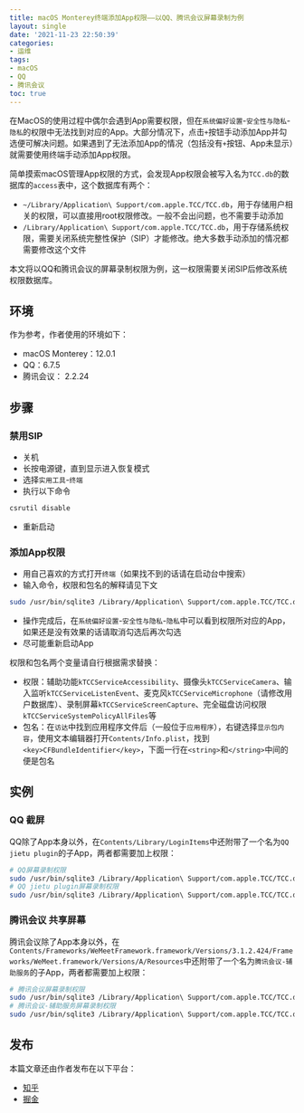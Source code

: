 ```yaml
---
title: macOS Monterey终端添加App权限——以QQ、腾讯会议屏幕录制为例
layout: single
date: '2021-11-23 22:50:39'
categories:
- 运维
tags:
- macOS
- QQ
- 腾讯会议
toc: true
---
```


在MacOS的使用过程中偶尔会遇到App需要权限，但在`系统偏好设置`-`安全性与隐私`-`隐私`的权限中无法找到对应的App。大部分情况下，点击`+`按钮手动添加App并勾选便可解决问题。如果遇到了无法添加App的情况（包括没有`+`按钮、App未显示）就需要使用终端手动添加App权限。

简单摸索macOS管理App权限的方式，会发现App权限会被写入名为`TCC.db`的数据库的`access`表中，这个数据库有两个：
- `~/Library/Application\ Support/com.apple.TCC/TCC.db`，用于存储用户相关的权限，可以直接用root权限修改。一般不会出问题，也不需要手动添加
- `/Library/Application\ Support/com.apple.TCC/TCC.db`，用于存储系统权限，需要关闭系统完整性保护（SIP）才能修改。绝大多数手动添加的情况都需要修改这个文件

本文将以QQ和腾讯会议的屏幕录制权限为例，这一权限需要关闭SIP后修改系统权限数据库。

## 环境
作为参考，作者使用的环境如下：
- macOS Monterey：12.0.1
- QQ：6.7.5
- 腾讯会议： 2.2.24

## 步骤
### 禁用SIP
- 关机
- 长按电源键，直到显示进入恢复模式
- 选择`实用工具`-`终端`
- 执行以下命令
```sh
csrutil disable
```
- 重新启动

### 添加App权限
- 用自己喜欢的方式打开`终端`（如果找不到的话请在启动台中搜索）
- 输入命令，权限和包名的解释请见下文
```sh
sudo /usr/bin/sqlite3 /Library/Application\ Support/com.apple.TCC/TCC.db "INSERT or REPLACE INTO access VALUES('${权限}','${包名}',0,2,4,1,NULL,NULL,NULL,'UNUSED',NULL,0,1637381304);"
```
- 操作完成后，在`系统偏好设置`-`安全性与隐私`-`隐私`中可以看到权限所对应的App，如果还是没有效果的话请取消勾选后再次勾选
- 尽可能重新启动App

权限和包名两个变量请自行根据需求替换：
- 权限：辅助功能`kTCCServiceAccessibility`、摄像头`kTCCServiceCamera`、输入监听`kTCCServiceListenEvent`、麦克风`kTCCServiceMicrophone`（请修改用户数据库）、录制屏幕`kTCCServiceScreenCapture`、完全磁盘访问权限`kTCCServiceSystemPolicyAllFiles`等
- 包名：在`访达`中找到应用程序文件后（一般位于`应用程序`），右键选择`显示包内容`，使用文本编辑器打开`Contents/Info.plist`，找到`<key>CFBundleIdentifier</key>`，下面一行在`<string>`和`</string>`中间的便是包名

## 实例
### QQ 截屏
QQ除了App本身以外，在`Contents/Library/LoginItems`中还附带了一个名为`QQ jietu plugin`的子App，两者都需要加上权限：
```sh
# QQ屏幕录制权限
sudo /usr/bin/sqlite3 /Library/Application\ Support/com.apple.TCC/TCC.db "INSERT or REPLACE INTO access VALUES('kTCCServiceScreenCapture','com.tencent.qq',0,2,4,1,NULL,NULL,NULL,'UNUSED',NULL,0,1637381304);"
# QQ jietu plugin屏幕录制权限
sudo /usr/bin/sqlite3 /Library/Application\ Support/com.apple.TCC/TCC.db "INSERT or REPLACE INTO access VALUES('kTCCServiceScreenCapture','FN2V63AD2J.com.tencent.ScreenCapture2',0,2,4,1,NULL,NULL,NULL,'UNUSED',NULL,0,1637381304);"
```

### 腾讯会议 共享屏幕
腾讯会议除了App本身以外，在`Contents/Frameworks/WeMeetFramework.framework/Versions/3.1.2.424/Frameworks/WeMeet.framework/Versions/A/Resources`中还附带了一个名为`腾讯会议-辅助服务`的子App，两者都需要加上权限：
```sh
# 腾讯会议屏幕录制权限
sudo /usr/bin/sqlite3 /Library/Application\ Support/com.apple.TCC/TCC.db "INSERT or REPLACE INTO access VALUES('kTCCServiceScreenCapture','com.tencent.meeting',0,2,4,1,NULL,NULL,NULL,'UNUSED',NULL,0,1637381304);"
# 腾讯会议-辅助服务屏幕录制权限
sudo /usr/bin/sqlite3 /Library/Application\ Support/com.apple.TCC/TCC.db "INSERT or REPLACE INTO access VALUES('kTCCServiceScreenCapture','com.tencent.wemeet.WemeetLauncher',0,2,4,1,NULL,NULL,NULL,'UNUSED',NULL,0,1637381304);"
```

## 发布
本篇文章还由作者发布在以下平台：
- [知乎](https://zhuanlan.zhihu.com/p/436926519)
- [掘金](https://juejin.cn/post/7033792167362035749/)